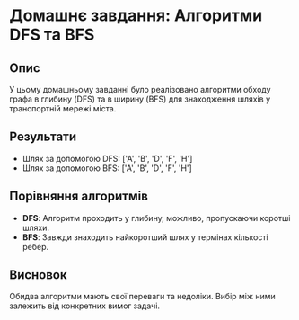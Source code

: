 # Домашнє завдання: Алгоритми DFS та BFS

## Опис
У цьому домашньому завданні було реалізовано алгоритми обходу графа в глибину (DFS) та в ширину (BFS) для знаходження шляхів у транспортній мережі міста.

## Результати
- Шлях за допомогою DFS: ['A', 'B', 'D', 'F', 'H']
- Шлях за допомогою BFS: ['A', 'B', 'D', 'F', 'H']

## Порівняння алгоритмів
- **DFS**: Алгоритм проходить у глибину, можливо, пропускаючи коротші шляхи.
- **BFS**: Завжди знаходить найкоротший шлях у термінах кількості ребер.

## Висновок
Обидва алгоритми мають свої переваги та недоліки. Вибір між ними залежить від конкретних вимог задачі.